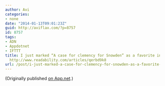 ```yaml
---
author: Avi
categories:
- none
date: "2014-01-13T09:01:23Z"
guid: http://aviflax.com/?p=8757
id: 8757
tags:
- ADN
- Appdotnet
- IFTTT
title: I just marked “A case for clemency for Snowden” as a favorite in Readability.
  http://www.readability.com/articles/qerbd9k8
url: /post/i-just-marked-a-case-for-clemency-for-snowden-as-a-favorite-in-readability-httpwww-readability-comarticlesqerbd9k8-2/
---
```

(Originally published [on App.net](http://alpha.app.net/aviflax/post/19654925).)